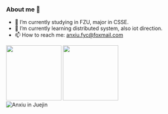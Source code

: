 ### About me 👋

<!--
**Anxiu0101/Anxiu0101** is a ✨ _special_ ✨ repository because its `README.md` (this file) appears on your GitHub profile.

Here are some ideas to get you started:
-->

- 🔭 I’m currently studying in FZU, major in CSSE.
- 🌱 I’m currently learning distributed system, also iot direction.
- 📫 How to reach me: anxiu.fyc@foxmail.com

<div>
  <img height="150px" src="https://github-readme-stats.vercel.app/api?username=anxiu0101&show_icons=true&theme=light&count_private=true" />
  <img height="150px" src="https://github-readme-stats.vercel.app/api/top-langs/?username=anxiu0101&layout=compact&theme=light&hide=javascript,html,css,ejs,less" />
</div>

<div>
  <img src="https://5fjqcfadjd.hk.aircode.run/juejin?uid=1535397021091038&hide_border=true" alt="Anxiu in Juejin" style="zoom:100%;" align="left"/>
</div>
